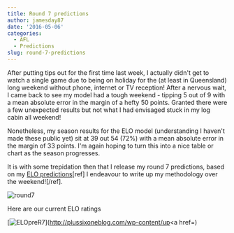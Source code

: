 ```yaml
---
title: Round 7 predictions
author: jamesday87
date: '2016-05-06'
categories:
  - AFL
  - Predictions
slug: round-7-predictions
---
```


After putting tips out for the first time last week, I actually didn't get to watch a single game due to being on holiday for the (at least in Queensland) long weekend without phone, internet or TV reception! After a nervous wait, I came back to see my model had a tough weekend - tipping 5 out of 9 with a mean absolute error in the margin of a hefty 50 points. Granted there were a few unexpected results but not what I had envisaged stuck in my log cabin all weekend!

Nonetheless, my season results for the ELO model (understanding I haven't made these public yet) sit at 39 out 54 (72%) with a mean absolute error in the margin of 33 points. I'm again hoping to turn this into a nice table or chart as the season progresses.

It is with some trepidation then that I release my round 7 predictions, based on my [ELO predictions](http://plussixoneblog.com/elo-rating-system/)[ref] I endeavour to write up my methodology over the weekend![/ref].

![round7](http://plussixoneblog.com/img/2016/05/round7.gif)

Here are our current ELO ratings

[![ELOpreR7](http://plussixoneblog.com/img/2016/05/ELOpreR7.gif)](http://plussixoneblog.com/wp-content/up<a href=)
